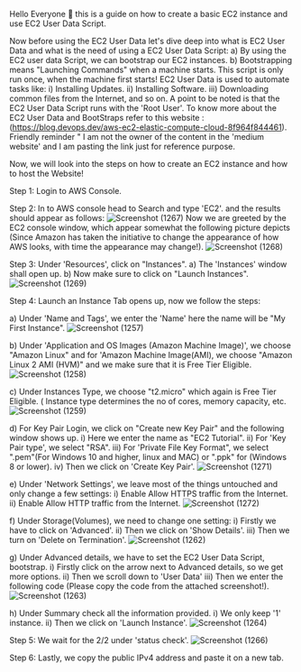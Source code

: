 Hello Everyone 👋 this is a guide on how to create a basic EC2 instance and use EC2 User Data Script.

Now before using the EC2 User Data let's dive deep into what is EC2 User Data and what is the need of using a EC2 User Data Script: 
a) By using the EC2 user data Script, we can bootstrap our EC2 instances. 
b) Bootstrapping means "Launching Commands" when a machine starts. 
This script is only run once, when the machine first starts! 
EC2 User Data is used to automate tasks like: 
i) Installing Updates. 
ii) Installing Software. 
iii) Downloading common files from the Internet, and so on. 
A point to be noted is that the EC2 User Data Script runs with the 'Root User'. 
To know more about the EC2 User Data and BootStraps refer to this website : (https://blog.devops.dev/aws-ec2-elastic-compute-cloud-8f964f844461). Friendly reminder " I am not the owner of the content in the 'medium website' and I am pasting the link just for reference purpose. 

Now,  we will look into the steps on how to create an EC2 instance and how to host the Website! 

Step 1: Login to AWS Console. 


Step 2: In to AWS console head to Search and type 'EC2'. and the results should appear as follows: 
![Screenshot (1267)](https://github.com/Faysal-Ezaz/Project_AWS/assets/95119493/fd23901f-b7a5-4fc4-9093-51f41e4b8059)
Now we are greeted by the EC2 console window, which appear somewhat the following picture depicts (Since Amazon has taken the initiative to change the appearance of how AWS looks, with time the appearance may change!).
![Screenshot (1268)](https://github.com/Faysal-Ezaz/Project_AWS/assets/95119493/2440fcdd-9fc5-4af8-bdca-2e08ea4f3f09)


Step 3: Under 'Resources', click on "Instances". 
  a) The 'Instances' window shall open up. 
  b) Now make sure to click on "Launch Instances". 
  ![Screenshot (1269)](https://github.com/Faysal-Ezaz/Project_AWS/assets/95119493/b604413a-787f-4736-a7fc-8b4272ef9f92)


Step 4: Launch an Instance Tab opens up, now we follow the steps: 
  
  a) Under 'Name and Tags', we enter the 'Name' here the name will be "My First Instance". 
  ![Screenshot (1257)](https://github.com/Faysal-Ezaz/Project_AWS/assets/95119493/3b3277d8-f916-4399-a62b-37430a762d6d)
  
  b) Under 'Application and OS Images (Amazon Machine Image)', we choose "Amazon Linux" and for 'Amazon Machine Image(AMI), we choose "Amazon Linux 2 AMI (HVM)" and we make sure that it is Free Tier Eligible.
  ![Screenshot (1258)](https://github.com/Faysal-Ezaz/Project_AWS/assets/95119493/182552c1-98c9-4383-878e-291827767b83)
  
  c) Under Instances Type, we choose "t2.micro" which again is Free Tier Eligible. ( Instance type determines the no of cores, memory capacity, etc.
  ![Screenshot (1259)](https://github.com/Faysal-Ezaz/Project_AWS/assets/95119493/476817aa-5733-437e-856c-78dc78c757e3)
  
  d) For Key Pair Login, we click on "Create new Key Pair" and the following window shows up. 
i) Here we enter the name as "EC2 Tutorial". 
ii) For 'Key Pair type', we select "RSA". 
iii) For 'Private File Key Format", we select ".pem"(For Windows 10 and higher, linux and MAC) or ".ppk" for (Windows 8 or lower).
iv) Then we click on 'Create Key Pair'.
    ![Screenshot (1271)](https://github.com/Faysal-Ezaz/Project_AWS/assets/95119493/7e760256-1376-49ca-85e0-988c214b32f4)
  
  e) Under 'Network Settings', we leave most of the things untouched and only change a few settings: 
i) Enable Allow HTTPS traffic from the Internet. 
ii) Enable Allow HTTP traffic from the Internet.
    ![Screenshot (1272)](https://github.com/Faysal-Ezaz/Project_AWS/assets/95119493/e15629df-e683-4cf1-94b5-8b91f4e3d951)
  
  f) Under Storage(Volumes), we need to change one setting: 
i) Firstly we have to click on 'Advanced'. 
ii) Then we click on 'Show Details'. 
iii) Then we turn on 'Delete on Termination'.
    ![Screenshot (1262)](https://github.com/Faysal-Ezaz/Project_AWS/assets/95119493/60f6a05c-a119-4a49-b23f-c00bd7546544)
  
  g) Under Advanced details, we have to set the EC2 User Data Script, bootstrap. 
i) Firstly click on the arrow next to Advanced details, so we get more options.
ii) Then we scroll down to 'User Data' 
iii) Then we enter the following code (Please copy the code from the attached screenshot!). 
    ![Screenshot (1263)](https://github.com/Faysal-Ezaz/Project_AWS/assets/95119493/c1237bfa-02b2-4b64-8774-605b13431bc1)
  
  h) Under Summary check all the information provided.
i) We only keep '1' instance. 
ii) Then we click on 'Launch Instance'. 
    ![Screenshot (1264)](https://github.com/Faysal-Ezaz/Project_AWS/assets/95119493/f1726038-b1fe-44a8-9422-fdb4cad9691a) 


Step 5: We wait for the 2/2 under 'status check'.
![Screenshot (1266)](https://github.com/Faysal-Ezaz/Project_AWS/assets/95119493/d5d8ed87-d541-4d48-92ac-32e110088af3)


Step 6: Lastly, we copy the public IPv4 address and paste it on a new tab.  
